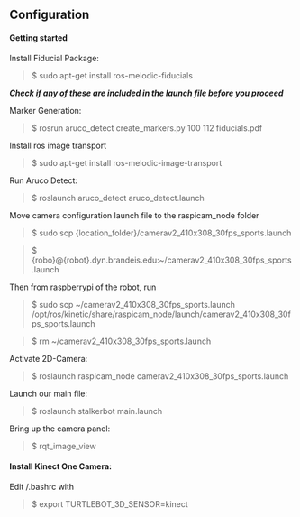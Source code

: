 ## Configuration

#### Getting started
Install Fiducial Package:
> $ sudo apt-get install ros-melodic-fiducials

***Check if any of these are included in the launch file before you proceed***

Marker Generation:
> $ rosrun aruco_detect create_markers.py 100 112 fiducials.pdf

Install ros image transport
> $ sudo apt-get install ros-melodic-image-transport

Run Aruco Detect:
> $ roslaunch aruco_detect aruco_detect.launch

<!-- Where does the file come from? -->
Move camera configuration launch file to the raspicam_node folder
> $ sudo scp {location_folder}/camerav2_410x308_30fps_sports.launch 

> $ {robo}@{robot}.dyn.brandeis.edu:~/camerav2_410x308_30fps_sports.launch

Then from raspberrypi of the robot, run
> $ sudo scp ~/camerav2_410x308_30fps_sports.launch /opt/ros/kinetic/share/raspicam_node/launch/camerav2_410x308_30fps_sports.launch

> $ rm ~/camerav2_410x308_30fps_sports.launch

Activate 2D-Camera:
> $ roslaunch raspicam_node camerav2_410x308_30fps_sports.launch

Launch our main file:
> $ roslaunch stalkerbot main.launch

Bring up the camera panel:
> $ rqt_image_view

#### Install Kinect One Camera:
Edit /.bashrc with
> $ export TURTLEBOT_3D_SENSOR=kinect


